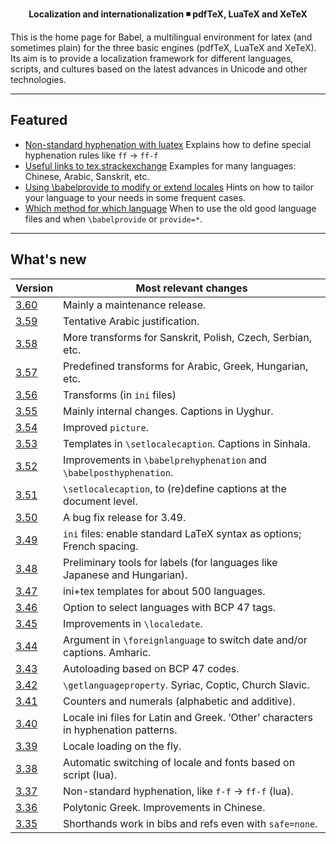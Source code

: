 <p align='center'>
<b>Localization and internationalization ◾ pdfTeX, LuaTeX and XeTeX</b>
</p>

This is the home page for Babel, a multilingual environment for latex (and sometimes plain) for the three basic engines (pdfTeX, LuaTeX and XeTeX). Its aim is to provide a localization framework for different languages, scripts, and cultures based on the latest advances in Unicode and other technologies. 

-----------------------

## Featured 

* [Non-standard hyphenation with   luatex](guides/non-standard-hyphenation-with-luatex.md)
  Explains how to define special hyphenation rules like `ff` → `ff-f`
* [Useful links to   tex.strackexchange](guides/useful-links-to-tex.stackexchange.md)
  Examples for many languages: Chinese, Arabic, Sanskrit, etc.
* [Using \babelprovide to modify or extend locales](guides/using-babelprovide-to-modify-or-extend-locales.md)
  Hints on how to tailor your language to your needs in some frequent cases.
* [Which method for which language](guides/which-method-for-which-language.md)
  When to use the old good language files and when `\babelprovide` or `provide=*`.

---------------------------

## What's new 

| Version | Most relevant changes
| --- | --- |
| [3.60](news/whats-new-in-babel-3.60.md) | Mainly a maintenance release.
| [3.59](news/whats-new-in-babel-3.59.md) | Tentative Arabic justification.
| [3.58](news/whats-new-in-babel-3.58.md) | More transforms for Sanskrit, Polish, Czech, Serbian, etc.
| [3.57](news/whats-new-in-babel-3.57.md) | Predefined transforms for Arabic, Greek, Hungarian, etc.
| [3.56](news/whats-new-in-babel-3.56.md) | Transforms (in `ini` files) |
| [3.55](news/whats-new-in-babel-3.55.md) | Mainly internal changes. Captions in Uyghur. |
| [3.54](news/whats-new-in-babel-3.54.md) | Improved `picture`. |
| [3.53](news/whats-new-in-babel-3.53.md) | Templates in `\setlocalecaption`. Captions in Sinhala. |
| [3.52](news/whats-new-in-babel-3.52.md) | Improvements in `\babelprehyphenation` and `\babelposthyphenation`. |
| [3.51](news/whats-new-in-babel-3.51.md) | `\setlocalecaption`, to (re)define captions at the document level. |
| [3.50](news/whats-new-in-babel-3.50.md) | A bug fix release for 3.49. |
| [3.49](news/whats-new-in-babel-3.49.md) | `ini` files: enable standard LaTeX syntax as options; French spacing. |
| [3.48](news/whats-new-in-babel-3.48.md) | Preliminary tools for labels (for languages like Japanese and Hungarian). |
| [3.47](news/whats-new-in-babel-3.47.md) | ini+tex templates for about 500 languages.  |
| [3.46](news/whats-new-in-babel-3.46.md) | Option to select languages with BCP 47 tags. |
| [3.45](news/whats-new-in-babel-3.45.md) | Improvements in `\localedate`. |
| [3.44](news/whats-new-in-babel-3.44.md) | Argument in `\foreignlanguage` to switch date and/or captions. Amharic. |
| [3.43](news/whats-new-in-babel-3.43.md) | Autoloading based on BCP 47 codes. |
| [3.42](news/whats-new-in-babel-3.42.md) | `\getlanguageproperty`. Syriac, Coptic, Church Slavic. |
| [3.41](news/whats-new-in-babel-3.41.md) | Counters and numerals (alphabetic and additive). |
| [3.40](news/whats-new-in-babel-3.40.md) | Locale ini files for Latin and Greek. ‘Other’ characters in hyphenation patterns. |
| [3.39](news/whats-new-in-babel-3.39.md) | Locale loading on the fly. |
| [3.38](news/whats-new-in-babel-3.38.md) | Automatic switching of locale and fonts based on script (lua). |
| [3.37](news/whats-new-in-babel-3.37.md) | Non-standard hyphenation, like `f-f` → `ff-f` (lua). |
| [3.36](news/whats-new-in-babel-3.36.md) | Polytonic Greek. Improvements in Chinese. |
| [3.35](news/whats-new-in-babel-3.35.md) | Shorthands work in bibs and refs even with `safe=none`. |
